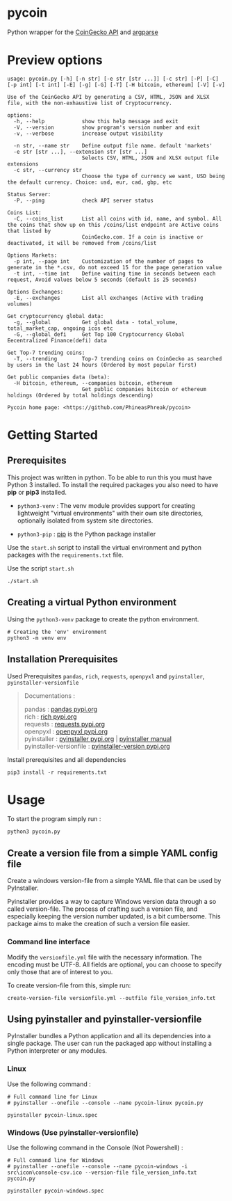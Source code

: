 # pycoin
Python wrapper for the [CoinGecko API](https://www.coingecko.com/en/api/documentation) and [argparse](https://docs.python.org/3/library/argparse.html)

# Preview options
```
usage: pycoin.py [-h] [-n str] [-e str [str ...]] [-c str] [-P] [-C] [-p int] [-t int] [-E] [-g] [-G] [-T] [-H bitcoin, ethereum] [-V] [-v]

Use of the CoinGecko API by generating a CSV, HTML, JSON and XLSX file, with the non-exhaustive list of Cryptocurrency.

options:
  -h, --help            show this help message and exit
  -V, --version         show program's version number and exit
  -v, --verbose         increase output visibility

  -n str, --name str    Define output file name. default 'markets'
  -e str [str ...], --extension str [str ...]
                        Selects CSV, HTML, JSON and XLSX output file extensions
  -c str, --currency str
                        Choose the type of currency we want, USD being the default currency. Choice: usd, eur, cad, gbp, etc

Status Server:
  -P, --ping            check API server status

Coins List:
  -C, --coins_list      List all coins with id, name, and symbol. All the coins that show up on this /coins/list endpoint are Active coins that listed by
                        CoinGecko.com. If a coin is inactive or deactivated, it will be removed from /coins/list

Options Markets:
  -p int, --page int    Customization of the number of pages to generate in the *.csv, do not exceed 15 for the page generation value
  -t int, --time int    Define waiting time in seconds between each request, Avoid values below 5 seconds (default is 25 seconds)

Options Exchanges:
  -E, --exchanges       List all exchanges (Active with trading volumes)

Get cryptocurrency global data:
  -g, --global          Get global data - total_volume, total_market_cap, ongoing icos etc
  -G, --global_defi     Get Top 100 Cryptocurrency Global Eecentralized Finance(defi) data

Get Top-7 trending coins:
  -T, --trending        Top-7 trending coins on CoinGecko as searched by users in the last 24 hours (Ordered by most popular first)

Get public companies data (beta):
  -H bitcoin, ethereum, --companies bitcoin, ethereum
                        Get public companies bitcoin or ethereum holdings (Ordered by total holdings descending)

Pycoin home page: <https://github.com/PhineasPhreak/pycoin>

```

# Getting Started
## Prerequisites
This project was written in python. To be able to run this you must have Python 3 installed.
To install the required packages you also need to have **pip** or **pip3** installed.

* `python3-venv` : The venv module provides support for creating lightweight "virtual environments" with their own site directories, optionally isolated from system site directories.

* `python3-pip` : [pip](https://pypi.org/project/pip/) is the Python package installer

Use the `start.sh` script to install the virtual environment and python packages with the `requirements.txt` file.

Use the script `start.sh`
```shell
./start.sh
```

## Creating a virtual Python environment
Using the `python3-venv` package to create the python environment.
```shell
# Creating the 'env' environment
python3 -m venv env
```

## Installation Prerequisites
Used Prerequisites `pandas`, `rich`, `requests`, `openpyxl` and `pyinstaller`, `pyinstaller-versionfile`
> Documentations :
>
> pandas : [pandas pypi.org](https://pypi.org/project/pandas/) \
> rich : [rich pypi.org](https://pypi.org/project/rich/) \
> requests : [requests pypi.org](https://pypi.org/project/requests/) \
> openpyxl : [openpyxl pypi.org](https://pypi.org/project/openpyxl/) \
> pyinstaller : [pyinstaller pypi.org](https://pypi.org/project/pyinstaller/) | [pyinstaller manual](https://pyinstaller.org/en/stable/index.html) \
> pyinstaller-versionfile : [pyinstaller-version pypi.org](https://pypi.org/project/pyinstaller-versionfile/)

Install prerequisites and all dependencies
```shell
pip3 install -r requirements.txt
```

# Usage
To start the program simply run :
```shell
python3 pycoin.py
```

## Create a version file from a simple YAML config file
Create a windows version-file from a simple YAML file that can be used by PyInstaller.

Pyinstaller provides a way to capture Windows version data through a so called version-file. The process of crafting such a version file, and especially keeping the version number updated, is a bit cumbersome. This package aims to make the creation of such a version file easier.

### Command line interface
Modify the `versionfile.yml` file with the necessary information.
The encoding must be UTF-8. All fields are optional, you can choose to specify only those that are of interest to you.

To create version-file from this, simple run:

```shell
create-version-file versionfile.yml --outfile file_version_info.txt
```

## Using pyinstaller and pyinstaller-versionfile
PyInstaller bundles a Python application and all its dependencies into a single package. The user can run the packaged app without installing a Python interpreter or any modules.

### Linux
Use the following command :
```shell
# Full command line for Linux
# pyinstaller --onefile --console --name pycoin-linux pycoin.py

pyinstaller pycoin-linux.spec
```

### Windows (Use pyinstaller-versionfile)
Use the following command in the Console (Not Powershell) :
```shell
# Full command line for Windows
# pyinstaller --onefile --console --name pycoin-windows -i src\icon\console-csv.ico --version-file file_version_info.txt pycoin.py

pyinstaller pycoin-windows.spec
```
